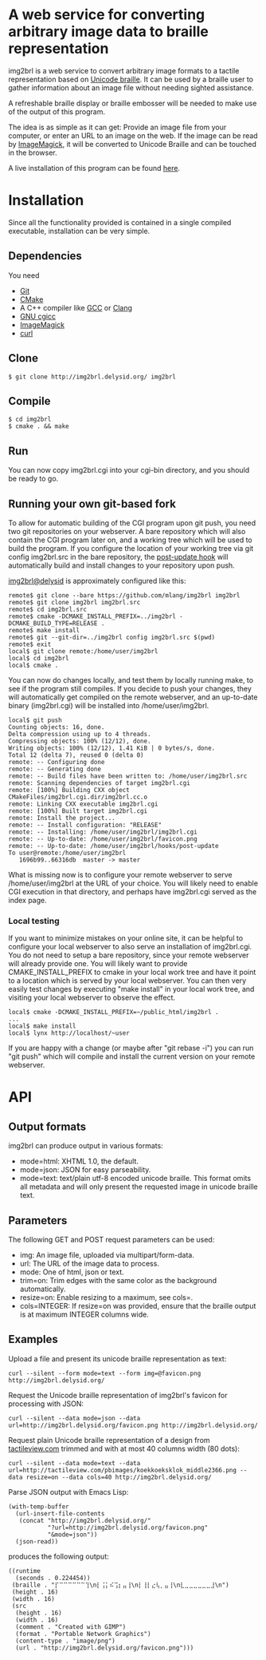 # A web service for converting arbitrary image data to braille representation

img2brl is a web service to convert arbitrary image formats to a tactile
representation based on
[Unicode braille](http://en.wikipedia.org/wiki/Unicode_braille).  It can be
used by a braille user to gather information about an image file without needing
sighted assistance.

A refreshable braille display or braille embosser will be needed to make
use of the output of this program.

The idea is as simple as it can get: Provide an image file from your computer,
or enter an URL to an image on the web.  If the image can be read by
[ImageMagick](http://imagemagick.org/), it will be converted to Unicode Braille
and can be touched in the browser.

A live installation of this program can be found
[here](http://img2brl.delysid.org/).

# Installation

Since all the functionality provided is contained in a single compiled
executable, installation can be very simple.

## Dependencies

You need

* [Git](http://git-scm.com/)
* [CMake](http://cmake.org/)
* A C++ compiler like [GCC](http://gcc.gnu.org/) or
  [Clang](http://clang.llvm.org/)
* [GNU cgicc](http://www.gnu.org/software/cgicc/)
* [ImageMagick](http://imagemagick.org/)
* [curl](http://curl.haxx.se/)

## Clone

    $ git clone http://img2brl.delysid.org/ img2brl

## Compile

    $ cd img2brl
    $ cmake . && make

## Run

You can now copy img2brl.cgi into your cgi-bin directory, and you should be
ready to go.

## Running your own git-based fork

To allow for automatic building of the CGI program upon git push, you need
two git repositories on your webserver.  A bare repository which will also
contain the CGI program later on, and a working tree which will be used
to build the program.
If you configure the location of your working tree via
git config img2brl.src in the bare repository, the
[post-update hook](https://github.com/mlang/img2brl/blob/master/git-post-update-hook)
will automatically build and install changes to your repository upon push.

[img2brl@delysid](http://img2brl.delysid.org/) is approximately configured like
this:

    remote$ git clone --bare https://github.com/mlang/img2brl img2brl
    remote$ git clone img2brl img2brl.src
    remote$ cd img2brl.src
    remote$ cmake -DCMAKE_INSTALL_PREFIX=../img2brl -DCMAKE_BUILD_TYPE=RELEASE .
    remote$ make install
    remote$ git --git-dir=../img2brl config img2brl.src $(pwd)
    remote$ exit
    local$ git clone remote:/home/user/img2brl
    local$ cd img2brl
    local$ cmake .

You can now do changes locally, and test them by locally running make, to
see if the program still compiles.  If you decide to push your
changes, they will automatically get compiled on the remote webserver, and an
up-to-date binary (img2brl.cgi) will be installed into /home/user/img2brl.

    local$ git push
    Counting objects: 16, done.
    Delta compression using up to 4 threads.
    Compressing objects: 100% (12/12), done.
    Writing objects: 100% (12/12), 1.41 KiB | 0 bytes/s, done.
    Total 12 (delta 7), reused 0 (delta 0)
    remote: -- Configuring done
    remote: -- Generating done
    remote: -- Build files have been written to: /home/user/img2brl.src
    remote: Scanning dependencies of target img2brl.cgi
    remote: [100%] Building CXX object CMakeFiles/img2brl.cgi.dir/img2brl.cc.o
    remote: Linking CXX executable img2brl.cgi
    remote: [100%] Built target img2brl.cgi
    remote: Install the project...
    remote: -- Install configuration: "RELEASE"
    remote: -- Installing: /home/user/img2brl/img2brl.cgi
    remote: -- Up-to-date: /home/user/img2brl/favicon.png
    remote: -- Up-to-date: /home/user/img2brl/hooks/post-update
    To user@remote:/home/user/img2brl
       1696b99..66316db  master -> master

What is missing now is to configure your remote webserver to serve
/home/user/img2brl at the URL of your choice.
You will likely need to enable CGI execution in that directory, and perhaps have
img2brl.cgi served as the index page.

### Local testing

If you want to minimize mistakes on your online site, it can be helpful to
configure your local webserver to also serve an installation of img2brl.cgi.
You do not need to setup a bare repository, since your remote webserver
will already provide one.  You will likely want to provide CMAKE_INSTALL_PREFIX
to cmake in your local work tree and have it point to a location
which is served by your local webserver.  You can then very easily test
changes by executing "make install" in your local work tree, and visiting your
local webserver to observe the effect.

    local$ cmake -DCMAKE_INSTALL_PREFIX=~/public_html/img2brl .
    ...
    local$ make install
    local$ lynx http://localhost/~user

If you are happy with a change (or maybe after "git rebase -i") you can run
"git push" which will compile and install the current version on your remote
webserver.

# API

## Output formats

img2brl can produce output in various formats:

* mode=html: XHTML 1.0, the default.
* mode=json: JSON for easy parseability.
* mode=text: text/plain utf-8 encoded unicode braille.  This format omits all
  metadata and will only present the requested image in unicode braille text.

## Parameters

The following GET and POST request parameters can be used:

* img: An image file, uploaded via multipart/form-data.
* url: The URL of the image data to process.
* mode: One of html, json or text.
* trim=on: Trim edges with the same color as the background automatically.
* resize=on: Enable resizing to a maximum, see cols=.
* cols=INTEGER: If resize=on was provided, ensure that the braille output is at
  maximum INTEGER columns wide.

## Examples

Upload a file and present its unicode braille representation as text:

    curl --silent --form mode=text --form img=@favicon.png http://img2brl.delysid.org/

Request the Unicode braille representation of img2brl's favicon for processing with JSON:

    curl --silent --data mode=json --data url=http://img2brl.delysid.org/favicon.png http://img2brl.delysid.org/

Request plain Unicode braille representation of a design from [tactileview.com](http://tactileview.com/) trimmed and with at most 40 columns width (80 dots):

    curl --silent --data mode=text --data url=http://tactileview.com/pbimages/koekkoeksklok_middle2366.png --data resize=on --data cols=40 http://img2brl.delysid.org/

Parse JSON output with Emacs Lisp:

    (with-temp-buffer
      (url-insert-file-contents
       (concat "http://img2brl.delysid.org/"
               "?url=http://img2brl.delysid.org/favicon.png"
               "&mode=json"))
      (json-read))

produces the following output:

    ((runtime
      (seconds . 0.224454))
     (braille . "⡏⠉⠉⠉⠉⠉⠉⢹\n⡇⢨⡅⠮⢩⡆⣤⢸\n⡇⢸⡇⣔⢧⡀⣤⢸\n⣇⣀⣀⣀⣀⣀⣀⣸\n")
     (height . 16)
     (width . 16)
     (src
      (height . 16)
      (width . 16)
      (comment . "Created with GIMP")
      (format . "Portable Network Graphics")
      (content-type . "image/png")
      (url . "http://img2brl.delysid.org/favicon.png")))



